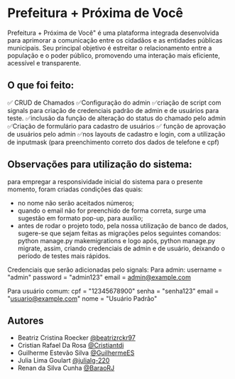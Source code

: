 # Prefeitura + Próxima de Você

Prefeitura + Próxima de Você" é uma plataforma integrada desenvolvida para aprimorar a comunicação entre os cidadãos e as entidades públicas municipais. Seu principal objetivo é estreitar o relacionamento entre a população e o poder público, promovendo uma interação mais eficiente, acessível e transparente.

## O que foi feito:

✅ CRUD de Chamados
✅Configuração do admin
✅criação de script com signals para criação 
de credenciais padrão de admin e de usuários para teste.
✅inclusão da função de alteração do status do chamado pelo admin
✅Criação de formulário para cadastro de usuários
✅ função de aprovação de usuários pelo admin 
✅nos layouts de cadastro e login, com a utilização de inputmask
(para preenchimento correto dos dados de telefone e cpf)


## Observações para utilização do sistema:
para empregar a responsividade inicial do sistema para o presente momento, foram criadas  condições das quais:

- no nome não serão aceitados números;
- quando o email não for preenchido de forma correta, surge uma sugestão em formato pop-up, para auxílio;
- antes de rodar o projeto todo, pela nossa utilização de banco de dados, sugere-se que sejam feitas as migrações pelos seguintes comandos: 
python manage.py makemigrations e logo após, python manage.py migrate, assim, criando credenciais de admin e de usuário, deixando o período de testes mais rápidos.

Credenciais que serão adicionadas pelo signals: 
Para admin:
username = "admin"
    password = "admin123"
    email = admin@example.com

Para usuário comum:
cpf = "12345678900"
    senha = "senha123"
    email = "usuario@example.com"
    nome = "Usuário Padrão"

## Autores

- Beatriz Cristina Roecker [@beatrizrckr97](https://github.com/beatrizrckr97)
- Cristian Rafael Da Rosa [@Cristiantdi](https://github.com/Cristiantdi)
- Guilherme Estevão Silva [@GuilhermeES](https://github.com/GuilhermeES)
- Julia Lima Goulart  [@julialg-220](https://github.com/julialg-220)
- Renan da Silva Cunha  [@BaraoRJ](https://github.com/BaraoRJ)
